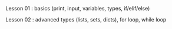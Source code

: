 Lesson 01 : basics (print, input, variables, types, if/elif/else)

Lesson 02 : advanced types (lists, sets, dicts), for loop, while loop